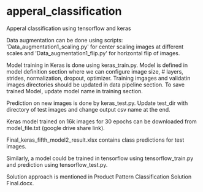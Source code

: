 # apperal_classification
Apperal classification using tensorflow and keras 

Data augmentation can be done using scripts: 'Data_augmentation1_scaling.py' for center scaling images at different scales and 'Data_augmentation1_flip.py' for horizontal flip of images.

Model training in Keras is done using keras_train.py. Model is defined in model definition section where we can configure image size, # layers, strides, normalization, dropout, optimizer. Training imgages and validatin images directories should be updated in data pipeline section. To save trained Model, update model name in training section.

Prediction on new images is done by keras_test.py. Update test_dir with directory of test images and change output csv name at the end. 

Keras model trained on 16k images for 30 epochs can be downloaded from model_file.txt (google drive share link). 

Final_keras_fifth_model2_result.xlsx contains class predictions for test images.

Similarly, a model could be trained in tensorflow using tensorflow_train.py and prediction using tensorflow_test.py.

Solution approach is mentioned in Product Pattern Classification Solution Final.docx.
